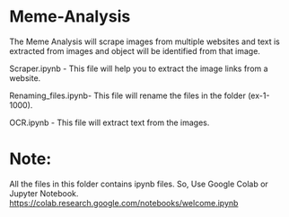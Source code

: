 # Meme-Analysis

  The Meme Analysis will scrape images from multiple websites and text is extracted from images and object will be identified from that image.    

  Scraper.ipynb - This file will help you to extract the image links from a website.

  Renaming_files.ipynb- This file will rename the files in the folder (ex-1-1000).

  OCR.ipynb - This file will extract text from the images.

# Note: 
  All the files in this folder contains ipynb files. So, Use Google Colab or Jupyter Notebook.
             https://colab.research.google.com/notebooks/welcome.ipynb
             
  
